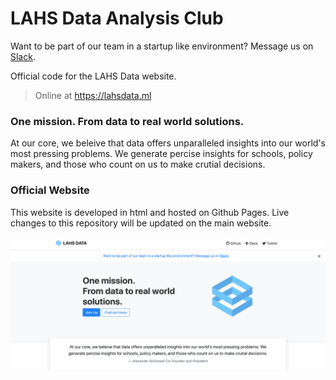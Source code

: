 # LAHS Data Analysis Club
Want to be part of our team in a startup like environment? Message us on [Slack](https://slack.com/signin).

Official code for the LAHS Data website.

> Online at https://lahsdata.ml

### One mission. From data to real world solutions.
At our core, we beleive that data offers unparalleled insights into our world's most pressing problems. We generate percise insights for schools, policy makers, and those who count on us to make crutial decisions.

### Official Website
This website is developed in html and hosted on Github Pages. Live changes to this repository will be updated on the main website.

<img src="./images/ScreenShot.png">
